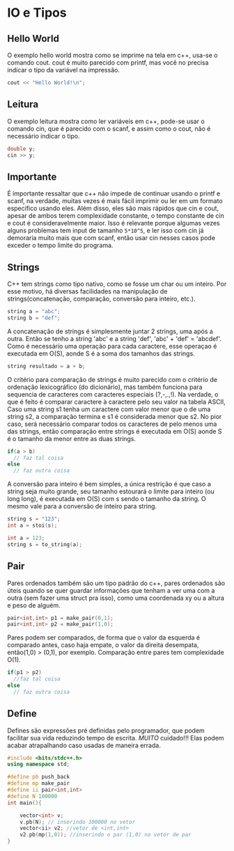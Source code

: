 IO e Tipos
==========


Hello World
-----------


O exemplo hello world mostra como se imprime na tela em c++, usa-se o comando cout. cout é muito parecido com printf, mas você no precisa indicar o tipo da variável na impressão. 
```cpp
cout << "Hello World!\n";
```

Leitura
-------

O exemplo leitura mostra como ler variáveis em c++, pode-se usar o comando cin, que é parecido com o scanf, e assim como o cout, não é necessário indicar o tipo.
```cpp
double y;
cin >> y;
```

Importante
----------

É importante ressaltar que c++ não impede de continuar usando o printf e scanf, na verdade, muitas vezes é mais fácil imprimir ou ler em um formato específico usando eles. Além disso, eles são mais rápidos que cin e cout, apesar de ambos terem complexidade constante, o tempo constante de cin e cout é consideravelmente maior. Isso é relevante porque algumas vezes alguns problemas tem input de tamanho ```5*10^5```, e ler isso com cin  já demoraria muito mais que com scanf, então usar cin nesses casos pode exceder o tempo limite do programa. 



Strings
------

C++ tem strings como tipo nativo,  como se fosse um char ou um inteiro. Por esse motivo, há diversas facilidades na manipulação de strings(concatenação, comparação, conversão para inteiro, etc.). 


```cpp
string a = "abc";
string b = "def";
```

A concatenação de strings é simplesmente juntar 2 strings, uma após a outra. Então se tenho a string 'abc' e a string 'def',
'abc' + 'def' = 'abcdef'. Como é necessário uma operação para cada caractere, esse operaçao é executada em O(S), aonde S é a soma dos tamanhos das strings.
```cpp
string resultado = a + b;
```


O critério para comparação de strings é muito parecido com o critério de ordenação lexicográfico (do dicionário), mas também funciona para sequencia de caracteres com caracteres especiais (?,-,.,!). Na verdade, o que é feito é comparar caractere à caractere pelo seu valor na tabela ASCII, Caso uma string s1 tenha um caractere com valor menor que o de uma string s2, a comparação termina e s1 é considerada menor que s2. No pior caso, será necessário comparar todos os caracteres de pelo menos uma das strings, então comparação entre strings é executada em O(S) aonde S é o tamanho da menor entre as duas strings.

```cpp
if(a > b)
  // faz tal coisa
else
  // faz outra coisa
```

A conversão para inteiro é bem simples, a única restrição é que caso a string seja muito grande, seu tamanho estourará o limite para inteiro (ou long long), é executada em O(S) com s sendo o tamanho da string. O mesmo vale para a conversão de inteiro para string.


```cpp
string s = "123";
int a = stoi(s);
```
```cpp
int a = 123;
string s = to_string(a);
```
Pair
----

Pares ordenados também são um tipo padrão do c++, pares ordenados são úteis quando se quer guardar informações que tenham a ver uma com a outra (sem fazer uma struct pra isso), como uma coordenada xy ou a altura e peso de alguém. 

```cpp
pair<int,int> p1 = make_pair(0,1);
pair<int,int> p2 = make_pair(1,0);
```
Pares podem ser comparados, de forma que o valor da esquerda é comparado antes, caso haja empate, o valor da direita desempata, então(1,0) > (0,1), por exemplo. Comparação entre pares tem complexidade O(1). 

```cpp
if(p1 > p2)
  //faz tal coisa
else
  // faz outra coisa
``` 
Define
-----
Defines são expressões pré definidas pelo programador, que podem facilitar sua vida reduzindo tempo de escrita. *MUITO* cuidado!!! Elas podem  acabar atrapalhando caso usadas de maneira errada.
```cpp
#include <bits/stdc++.h>
using namespace std;

#define pb push_back
#define mp make_pair
#define ii pair<int,int>
#define N 100000
int main(){

	vector<int> v;
	v.pb(N); // inserindo 100000 no vetor
	vector<ii> v2; //vetor de <int,int>
	v2.pb(mp(1,0)); //inserindo o par (1,0) no vetor de par
}
```
